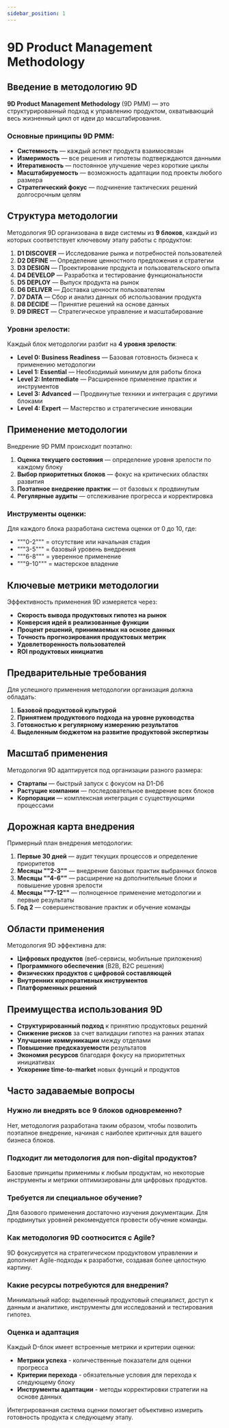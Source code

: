 ```yaml
---
sidebar_position: 1
---
```


# 9D Product Management Methodology

## Введение в методологию 9D

**9D Product Management Methodology** (9D PMM) — это структурированный подход к управлению продуктом, охватывающий весь жизненный цикл от идеи до масштабирования.

### Основные принципы 9D PMM:

- **Системность** — каждый аспект продукта взаимосвязан
- **Измеримость** — все решения и гипотезы подтверждаются данными
- **Итеративность** — постоянное улучшение через короткие циклы
- **Масштабируемость** — возможность адаптации под проекты любого размера
- **Стратегический фокус** — подчинение тактических решений долгосрочным целям

## Структура методологии

Методология 9D организована в виде системы из **9 блоков**, каждый из которых соответствует ключевому этапу работы с продуктом:

1. **D1 DISCOVER** — Исследование рынка и потребностей пользователей
2. **D2 DEFINE** — Определение ценностного предложения и стратегии
3. **D3 DESIGN** — Проектирование продукта и пользовательского опыта
4. **D4 DEVELOP** — Разработка и тестирование функциональности
5. **D5 DEPLOY** — Выпуск продукта на рынок
6. **D6 DELIVER** — Доставка ценности пользователям
7. **D7 DATA** — Сбор и анализ данных об использовании продукта
8. **D8 DECIDE** — Принятие решений на основе данных
9. **D9 DIRECT** — Стратегическое управление и масштабирование

### Уровни зрелости:

Каждый блок методологии разбит на **4 уровня зрелости**:

- **Level 0: Business Readiness** — Базовая готовность бизнеса к применению методологии
- **Level 1: Essential** — Необходимый минимум для работы блока
- **Level 2: Intermediate** — Расширенное применение практик и инструментов
- **Level 3: Advanced** — Продвинутые техники и интеграция с другими блоками
- **Level 4: Expert** — Мастерство и стратегические инновации

## Применение методологии

Внедрение 9D PMM происходит поэтапно:

1. **Оценка текущего состояния** — определение уровня зрелости по каждому блоку
2. **Выбор приоритетных блоков** — фокус на критических областях развития
3. **Поэтапное внедрение практик** — от базовых к продвинутым
4. **Регулярные аудиты** — отслеживание прогресса и корректировка

### Инструменты оценки:

Для каждого блока разработана система оценки от 0 до 10, где:

- """0-2""" = отсутствие или начальная стадия
- """3-5""" = базовый уровень внедрения
- """6-8""" = уверенное применение
- """9-10""" = мастерское владение

## Ключевые метрики методологии

Эффективность применения 9D измеряется через:

- **Скорость вывода продуктовых гипотез на рынок**
- **Конверсия идей в реализованные функции**
- **Процент решений, принимаемых на основе данных**
- **Точность прогнозирования продуктовых метрик**
- **Удовлетворенность пользователей**
- **ROI продуктовых инициатив**

## Предварительные требования

Для успешного применения методологии организация должна обладать:

1. **Базовой продуктовой культурой**
2. **Принятием продуктового подхода на уровне руководства**
3. **Готовностью к регулярному измерению результатов**
4. **Выделенным бюджетом на развитие продуктовой экспертизы**

## Масштаб применения

Методология 9D адаптируется под организации разного размера:

- **Стартапы** — быстрый запуск с фокусом на D1-D6
- **Растущие компании** — последовательное внедрение всех блоков
- **Корпорации** — комплексная интеграция с существующими процессами

## Дорожная карта внедрения

Примерный план внедрения методологии:

1. **Первые 30 дней** — аудит текущих процессов и определение приоритетов
2. **Месяцы ""2-3""** — внедрение базовых практик выбранных блоков
3. **Месяцы ""4-6""** — расширение на дополнительные блоки и повышение уровня зрелости
4. **Месяцы ""7-12""** — полноценное применение методологии и первые результаты
5. **Год 2** — совершенствование практик и обучение команды

## Области применения

Методология 9D эффективна для:

- **Цифровых продуктов** (веб-сервисы, мобильные приложения)
- **Программного обеспечения** (B2B, B2C решения)
- **Физических продуктов с цифровой составляющей**
- **Внутренних корпоративных инструментов**
- **Платформенных решений**

## Преимущества использования 9D

- **Структурированный подход** к принятию продуктовых решений
- **Снижение рисков** за счет валидации гипотез на ранних этапах
- **Улучшение коммуникации** между отделами
- **Повышение предсказуемости** результатов
- **Экономия ресурсов** благодаря фокусу на приоритетных инициативах
- **Ускорение time-to-market** новых функций и продуктов

## Часто задаваемые вопросы

### Нужно ли внедрять все 9 блоков одновременно?
Нет, методология разработана таким образом, чтобы позволить поэтапное внедрение, начиная с наиболее критичных для вашего бизнеса блоков.

### Подходит ли методология для non-digital продуктов?
Базовые принципы применимы к любым продуктам, но некоторые инструменты и метрики оптимизированы для цифровых продуктов.

### Требуется ли специальное обучение?
Для базового применения достаточно изучения документации. Для продвинутых уровней рекомендуется провести обучение команды.

### Как методология 9D соотносится с Agile?
9D фокусируется на стратегическом продуктовом управлении и дополняет Agile-подходы к разработке, создавая более целостную картину.

### Какие ресурсы потребуются для внедрения?
Минимальный набор: выделенный продуктовый специалист, доступ к данным и аналитике, инструменты для исследований и тестирования гипотез.

### Оценка и адаптация

Каждый D-блок имеет встроенные метрики и критерии оценки:

- **Метрики успеха** - количественные показатели для оценки прогресса
- **Критерии перехода** - обязательные условия для перехода к следующему блоку
- **Инструменты адаптации** - методы корректировки стратегии на основе данных

Интегрированная система оценки помогает объективно измерить готовность продукта к следующему этапу.
